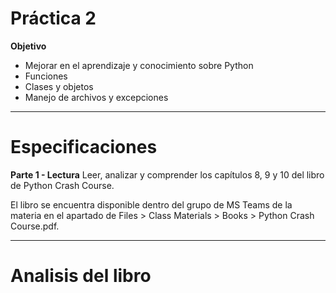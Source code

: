 # Práctica 2

**Objetivo**
- Mejorar en el aprendizaje y conocimiento sobre Python
- Funciones
- Clases y objetos
- Manejo de archivos y excepciones
_______________

# Especificaciones

**Parte 1 - Lectura** 
Leer, analizar y comprender los capítulos 8, 9 y 10 del libro de Python Crash Course.

El libro se encuentra disponible dentro del grupo de MS Teams de la materia en el apartado de Files > Class Materials > Books > Python Crash Course.pdf.
_______________

# Analisis del libro


